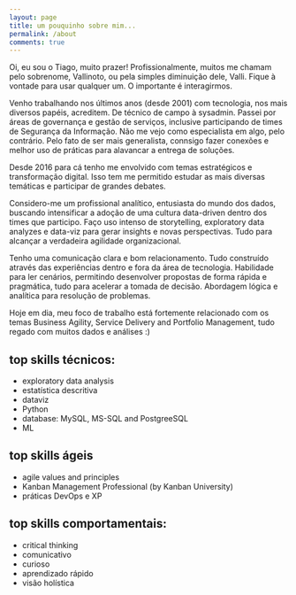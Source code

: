 ```yaml
---
layout: page
title: um pouquinho sobre mim...
permalink: /about
comments: true
---
```





Oi, eu sou o Tiago, muito prazer! Profissionalmente, muitos me chamam pelo sobrenome, Vallinoto, ou pela simples diminuição dele, Valli.
Fique à vontade para usar qualquer um. O importante é interagirmos.

Venho trabalhando nos últimos anos (desde 2001) com tecnologia, nos mais diversos papéis, acreditem. De técnico de campo à sysadmin. Passei por áreas de governança e gestão de serviços, inclusive participando de times de Segurança da Informação. Não me vejo como especialista em algo, pelo contrário. Pelo fato de ser mais generalista, connsigo fazer conexões e melhor uso de práticas para alavancar a entrega de soluções.

Desde 2016 para cá tenho me envolvido com temas estratégicos e transformação digital. Isso tem me permitido estudar as mais diversas temáticas e participar de grandes debates.

Considero-me um profissional analítico, entusiasta do mundo dos dados, buscando intensificar a adoção de uma cultura data-driven dentro dos times que participo. Faço uso intenso de storytelling, exploratory data analyzes e data-viz para gerar insights e novas perspectivas. Tudo para alcançar a verdadeira agilidade organizacional.

Tenho uma comunicação clara e bom relacionamento. Tudo construído através das experiências dentro e fora da área de tecnologia. Habilidade para ler cenários, permitindo desenvolver propostas de forma rápida e pragmática, tudo para acelerar a tomada de decisão. Abordagem lógica e analítica para resolução de problemas.

Hoje em dia, meu foco de trabalho está fortemente relacionado com os temas Business Agility, Service Delivery and Portfolio Management, tudo regado com muitos dados e análises :)

## top skills técnicos:

* exploratory data analysis
* estatística descritiva
* dataviz
* Python
* database: MySQL, MS-SQL and PostgreeSQL
* ML

## top skills ágeis

* agile values ​​and principles
* Kanban Management Professional (by Kanban University)
* práticas DevOps e XP

## top skills comportamentais:

* critical thinking
* comunicativo
* curioso
* aprendizado rápido
* visão holística 




